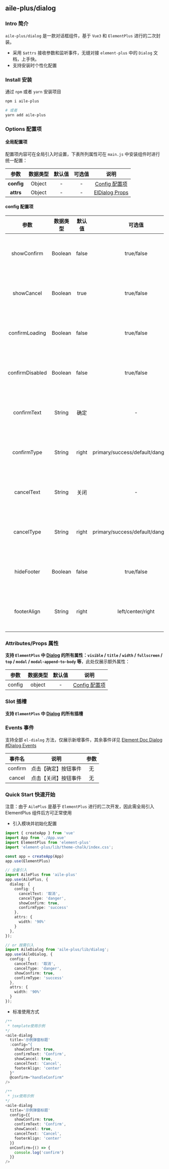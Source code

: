 ## aile-plus/dialog

### Intro 简介

`aile-plus/dialog` 是一款对话框组件，基于 `Vue3` 和 `ElementPlus` 进行的二次封装。

- 采用 `$attrs` 接收参数和监听事件，无缝对接 `element-plus` 中的 `Dialog` 文档，上手快。
- 支持安装时个性化配置

### Install 安装

通过 `npm` 或者 `yarn` 安装项目

```bash
npm i aile-plus

# 或者
yarn add aile-plus
```

### Options 配置项

#### 全局配置项

配置项内容可在全局引入时设置，下表所列属性可在 `main.js` 中安装组件时进行统一配置：

|    参数    | 数据类型 | 默认值 | 可选值 |                                   说明                                   |
| :--------: | :------: | :----: | :----: | :----------------------------------------------------------------------: |
| **config** |  Object  |   -    |   -    |                     [Config 配置项](#config-配置项)                      |
| **attrs**  |  Object  |   -    |   -    | [ElDialog Props](https://element-plus.gitee.io/#/zh-CN/component/dialog) |


#### config 配置项

|      参数       | 数据类型 | 默认值 |               可选值                |         说明         |
| :-------------: | :------: | :----: | :---------------------------------: | :------------------: |
|   showConfirm   | Boolean  | false  |             true/false              | 是否展示【确定】按钮 |
|   showCancel    | Boolean  |  true  |             true/false              | 是否展示【关闭】按钮 |
| confirmLoading  | Boolean  | false  |             true/false              | 【确定】按钮加载状态 |
| confirmDisabled | Boolean  | false  |             true/false              | 【确定】按钮禁用状态 |
|   confirmText   |  String  |  确定  |                  -                  | 【确定】按钮文字内容 |
|   confirmType   |  String  | right  | primary/success/default/danger/info | 【确定】按钮样式类型 |
|   cancelText    |  String  |  关闭  |                  -                  | 【关闭】按钮文字内容 |
|   cancelType    |  String  | right  | primary/success/default/danger/info | 【关闭】按钮样式类型 |
|   hideFooter    | Boolean  | false  |             true/false              | 是否隐藏底部按钮区域 |
|   footerAlign   |  String  | right  |          left/center/right          | 底部按钮区域对齐方式 |

### Attributes/Props 属性

**支持 `ElementPlus` 中 [Dialog](https://element-plus.org/#/zh-CN/component/Dialog) 的所有属性：`visible` / `title` / `width` / `fullscreen` / `top` / `modal` / `modal-append-to-body` 等**，此处仅展示额外属性：

|  参数  | 数据类型 | 默认值 |              说明               |
| :----: | :------: | :----: | :-----------------------------: |
| config |  object  |   -    | [Config 配置项](#config-配置项) |

### Slot 插槽

**支持 `ElementPlus` 中 [Dialog](https://element-plus.org/#/zh-CN/component/Dialog) 的所有插槽**

### Events 事件

支持全部 `el-dialog` 方法，仅展示新增事件，其余事件详见 [Element Doc Dialog #Dialog Events](https://element-plus.org/#/zh-CN/component/dialog)

| 事件名  |         说明         | 参数  |
| :-----: | :------------------: | :---: |
| confirm | 点击【确定】按钮事件 |  无   |
| cancel  | 点击【关闭】按钮事件 |  无   |

### Quick Start 快速开始

注意：由于 `AilePlus` 是基于 `ElementPlus` 进行的二次开发，因此需全局引入 ElementPlus 组件后方可正常使用

- 引入模块并初始化配置

```ts
import { createApp } from 'vue'
import App from './App.vue'
import ElementPlus from 'element-plus'
import 'element-plus/lib/theme-chalk/index.css';

const app = createApp(App)
app.use(ElementPlus)

// 全量引入
import AilePlus from 'aile-plus'
app.use(AilePlus, {
  dialog: {
    config: {
      cancelText: '取消',
      cancelType: 'danger',
      showConfirm: true,
      confirmType: 'success'
    },
    attrs: {
      width: '90%'
    }
  },
});

// or 按需引入
import AileDialog from 'aile-plus/lib/dialog';
app.use(AileDialog, {
  config: {
    cancelText: '取消',
    cancelType: 'danger',
    showConfirm: true,
    confirmType: 'success'
  },
  attrs: {
    width: '90%'
  }
});
```

- 标准使用方式

```ts
/**
 * template使用示例
*/
<aile-dialog
  title='示例弹窗标题'
  :config="{
    showConfirm: true,
    confirmText: 'Confirm',
    showCancel: true,
    cancelText: 'Cancel',
    footerAlign: 'center'
  }"
  @confirm="handleConfirm"
/>

/**
 * jsx使用示例
*/
<aile-dialog
  title='示例弹窗标题'
  config={{
    showConfirm: true,
    confirmText: 'Confirm',
    showCancel: true,
    cancelText: 'Cancel',
    footerAlign: 'center'
  }}
  onConfirm={() => {
    console.log('confirm')
  }}
/>
```
